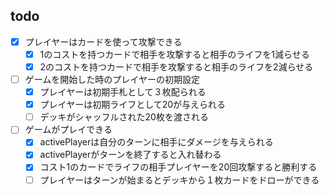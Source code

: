 ## todo
- [x] プレイヤーはカードを使って攻撃できる
  - [x] 1のコストを持つカードで相手を攻撃すると相手のライフを1減らせる
  - [x] 2のコストを持つカードで相手を攻撃すると相手のライフを2減らせる
- [ ] ゲームを開始した時のプレイヤーの初期設定
  - [x] プレイヤーは初期手札として３枚配られる
  - [x] プレイヤーは初期ライフとして20が与えられる
  - [ ] デッキがシャッフルされた20枚を渡される
- [ ] ゲームがプレイできる
  - [x] activePlayerは自分のターンに相手にダメージを与えられる
  - [x] activePlayerがターンを終了すると入れ替わる
  - [x] コスト1のカードでライフの相手プレイヤーを20回攻撃すると勝利する
  - [ ] プレイヤーはターンが始まるとデッキから１枚カードをドローができる
